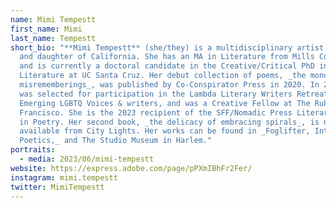 ```yaml
---
name: Mimi Tempestt
first_name: Mimi
last_name: Tempestt
short_bio: "**Mimi Tempestt** (she/they) is a multidisciplinary artist, poet,
  and daughter of California. She has an MA in Literature from Mills College,
  and is currently a doctoral candidate in the Creative/Critical PhD in
  Literature at UC Santa Cruz. Her debut collection of poems, _the monumental
  misrememberings_, was published by Co-Conspirator Press in 2020. In 2021, she
  was selected for participation in the Lambda Literary Writers Retreat for
  Emerging LGBTQ Voices & writers, and was a Creative Fellow at The Ruby in San
  Francisco. She is the 2023 recipient of the SFF/Nomadic Press Literary Prize
  in Poetry. Her second book, _the delicacy of embracing spirals_, is now
  available from City Lights. Her works can be found in _Foglifter, Interim
  Poetics,_ and The Studio Museum in Harlem."
portraits:
  - media: 2023/06/mimi-tempestt
website: https://express.adobe.com/page/pPXmIBhFr2Fer/
instagram: mimi.tempestt
twitter: MimiTempestt
---
```

